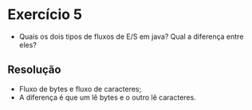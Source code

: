 # Exercício 5

- Quais os dois tipos de fluxos de E/S em java? Qual a diferença entre eles?

## Resolução

- Fluxo de bytes e fluxo de caracteres;
- A diferença é que um lê bytes e o outro lê caracteres.
